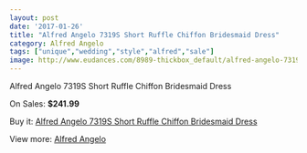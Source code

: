 ```yaml
---
layout: post
date: '2017-01-26'
title: "Alfred Angelo 7319S Short Ruffle Chiffon Bridesmaid Dress"
category: Alfred Angelo
tags: ["unique","wedding","style","alfred","sale"]
image: http://www.eudances.com/8989-thickbox_default/alfred-angelo-7319s-short-ruffle-chiffon-bridesmaid-dress.jpg
---
```

Alfred Angelo 7319S Short Ruffle Chiffon Bridesmaid Dress

On Sales: **$241.99**
<a href="https://www.eudances.com/en/alfred-angelo/3018-alfred-angelo-7319s-short-ruffle-chiffon-bridesmaid-dress.html"><amp-img layout="responsive" width="600" height="600" src="//www.eudances.com/8989-thickbox_default/alfred-angelo-7319s-short-ruffle-chiffon-bridesmaid-dress.jpg" alt="Alfred Angelo 7319S Short Ruffle Chiffon Bridesmaid Dress 0" /></a>

Buy it: [Alfred Angelo 7319S Short Ruffle Chiffon Bridesmaid Dress](https://www.eudances.com/en/alfred-angelo/3018-alfred-angelo-7319s-short-ruffle-chiffon-bridesmaid-dress.html "Alfred Angelo 7319S Short Ruffle Chiffon Bridesmaid Dress")

View more: [Alfred Angelo](https://www.eudances.com/en/51-alfred-angelo "Alfred Angelo")